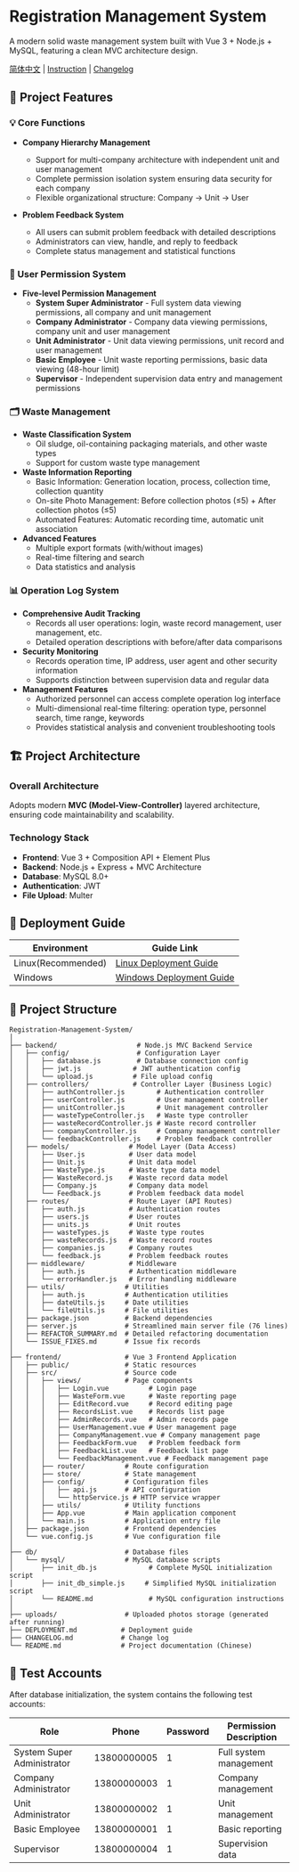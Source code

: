 # Registration Management System

A modern solid waste management system built with Vue 3 + Node.js + MySQL, featuring a clean MVC architecture design.

[简体中文](README.md) | [Instruction](instruction.md) | [Changelog](Changelog.md)

## 🎯 Project Features

### 💡 Core Functions
- **Company Hierarchy Management**
  - Support for multi-company architecture with independent unit and user management
  - Complete permission isolation system ensuring data security for each company
  - Flexible organizational structure: Company → Unit → User

- **Problem Feedback System**
  - All users can submit problem feedback with detailed descriptions
  - Administrators can view, handle, and reply to feedback
  - Complete status management and statistical functions

### 👥 User Permission System
- **Five-level Permission Management**
  - **System Super Administrator** - Full system data viewing permissions, all company and unit management
  - **Company Administrator** - Company data viewing permissions, company unit and user management
  - **Unit Administrator** - Unit data viewing permissions, unit record and user management
  - **Basic Employee** - Unit waste reporting permissions, basic data viewing (48-hour limit)
  - **Supervisor** - Independent supervision data entry and management permissions

### 🗂️ Waste Management
- **Waste Classification System**
  - Oil sludge, oil-containing packaging materials, and other waste types
  - Support for custom waste type management
- **Waste Information Reporting**
  - Basic Information: Generation location, process, collection time, collection quantity
  - On-site Photo Management: Before collection photos (≤5) + After collection photos (≤5)
  - Automated Features: Automatic recording time, automatic unit association
- **Advanced Features**
  - Multiple export formats (with/without images)
  - Real-time filtering and search
  - Data statistics and analysis

### 📊 Operation Log System
- **Comprehensive Audit Tracking**
  - Records all user operations: login, waste record management, user management, etc.
  - Detailed operation descriptions with before/after data comparisons
- **Security Monitoring**
  - Records operation time, IP address, user agent and other security information
  - Supports distinction between supervision data and regular data
- **Management Features**
  - Authorized personnel can access complete operation log interface
  - Multi-dimensional real-time filtering: operation type, personnel search, time range, keywords
  - Provides statistical analysis and convenient troubleshooting tools

## 🏗️ Project Architecture

### Overall Architecture
Adopts modern **MVC (Model-View-Controller)** layered architecture, ensuring code maintainability and scalability.

### Technology Stack
- **Frontend**: Vue 3 + Composition API + Element Plus
- **Backend**: Node.js + Express + MVC Architecture
- **Database**: MySQL 8.0+
- **Authentication**: JWT
- **File Upload**: Multer

## 📖 Deployment Guide

| Environment | Guide Link |
|-------------|------------|
| Linux(Recommended) | [Linux Deployment Guide](development_linux.md) |
| Windows | [Windows Deployment Guide](development_windows.md) |

## 📁 Project Structure

```
Registration-Management-System/
│
├── backend/                    # Node.js MVC Backend Service
│   ├── config/                 # Configuration Layer
│   │   ├── database.js         # Database connection config
│   │   ├── jwt.js             # JWT authentication config
│   │   └── upload.js          # File upload config
│   ├── controllers/           # Controller Layer (Business Logic)
│   │   ├── authController.js        # Authentication controller
│   │   ├── userController.js        # User management controller
│   │   ├── unitController.js        # Unit management controller
│   │   ├── wasteTypeController.js   # Waste type controller
│   │   ├── wasteRecordController.js # Waste record controller
│   │   ├── companyController.js     # Company management controller
│   │   └── feedbackController.js    # Problem feedback controller
│   ├── models/               # Model Layer (Data Access)
│   │   ├── User.js           # User data model
│   │   ├── Unit.js           # Unit data model
│   │   ├── WasteType.js      # Waste type data model
│   │   ├── WasteRecord.js    # Waste record data model
│   │   ├── Company.js        # Company data model
│   │   └── Feedback.js       # Problem feedback data model
│   ├── routes/               # Route Layer (API Routes)
│   │   ├── auth.js           # Authentication routes
│   │   ├── users.js          # User routes
│   │   ├── units.js          # Unit routes
│   │   ├── wasteTypes.js     # Waste type routes
│   │   ├── wasteRecords.js   # Waste record routes
│   │   ├── companies.js      # Company routes
│   │   └── feedback.js       # Problem feedback routes
│   ├── middleware/           # Middleware
│   │   ├── auth.js           # Authentication middleware
│   │   └── errorHandler.js   # Error handling middleware
│   ├── utils/               # Utilities
│   │   ├── auth.js          # Authentication utilities
│   │   ├── dateUtils.js     # Date utilities
│   │   └── fileUtils.js     # File utilities
│   ├── package.json         # Backend dependencies
│   ├── server.js            # Streamlined main server file (76 lines)
│   ├── REFACTOR_SUMMARY.md  # Detailed refactoring documentation
│   └── ISSUE_FIXES.md       # Issue fix records
│
├── frontend/                # Vue 3 Frontend Application
│   ├── public/              # Static resources
│   ├── src/                 # Source code
│   │   ├── views/           # Page components
│   │   │   ├── Login.vue          # Login page
│   │   │   ├── WasteForm.vue      # Waste reporting page
│   │   │   ├── EditRecord.vue     # Record editing page
│   │   │   ├── RecordsList.vue    # Records list page
│   │   │   ├── AdminRecords.vue   # Admin records page
│   │   │   ├── UserManagement.vue # User management page
│   │   │   ├── CompanyManagement.vue # Company management page
│   │   │   ├── FeedbackForm.vue   # Problem feedback form
│   │   │   ├── FeedbackList.vue   # Feedback list page
│   │   │   └── FeedbackManagement.vue # Feedback management page
│   │   ├── router/          # Route configuration
│   │   ├── store/           # State management
│   │   ├── config/          # Configuration files
│   │   │   ├── api.js       # API configuration
│   │   │   └── httpService.js # HTTP service wrapper
│   │   ├── utils/           # Utility functions
│   │   ├── App.vue          # Main application component
│   │   └── main.js          # Application entry file
│   ├── package.json         # Frontend dependencies
│   └── vue.config.js        # Vue configuration file
│
├── db/                      # Database files
│   └── mysql/               # MySQL database scripts
│       ├── init_db.js             # Complete MySQL initialization script
│       ├── init_db_simple.js     # Simplified MySQL initialization script
│       └── README.md              # MySQL configuration instructions
│
├── uploads/                 # Uploaded photos storage (generated after running)
├── DEPLOYMENT.md           # Deployment guide
├── CHANGELOG.md            # Change log
└── README.md               # Project documentation (Chinese)
```

## 👤 Test Accounts

After database initialization, the system contains the following test accounts:

| Role | Phone | Password | Permission Description |
|------|-------|----------|----------------------|
| System Super Administrator | 13800000005 | 1 | Full system management |
| Company Administrator | 13800000003 | 1 | Company management |
| Unit Administrator | 13800000002 | 1 | Unit management |
| Basic Employee | 13800000001 | 1 | Basic reporting |
| Supervisor | 13800000004 | 1 | Supervision data |